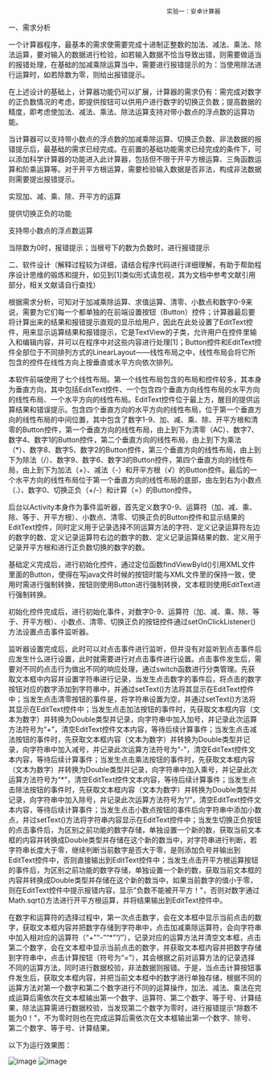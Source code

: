                                                 实验一：安卓计算器
一、需求分析

一个计算器程序，最基本的需求使需要完成十进制正整数的加法、减法、乘法、除法运算，要对输入的数据进行检验，如若输入数据不恰当导致出错，则需要做适当的报错处理，在基础的加减乘除运算当中，需要进行报错提示的为：当使用除法进行运算时，如若除数为零，则给出报错提示。
   
   在上述设计的基础上，计算器功能仍可以扩展，计算器的需求仍有：需完成对数字的正负数情况的考虑，即提供按钮可以供用户进行数字的切换正负数；提高数据的精度，即考虑使加法、减法、乘法、除法运算支持对带小数点的浮点数的运算功能。
   
   当计算器可以支持带小数点的浮点数的加减乘除运算、切换正负数、非法数据的报错提示后，最基础的需求已经完成。在前置的基础功能需求已经完成的条件下，可以添加科学计算器的功能进入此计算器，包括但不限于开平方根运算、三角函数运算和阶乘运算等。对于开平方根运算，需要检验输入数据是否非法，构成非法数据则需要提出报错提示。

实现加、减、乘、除、开平方的运算

提供切换正负的功能

支持带小数点的浮点数运算

当除数为0时，报错提示；当根号下的数为负数时，进行报错提示

二、软件设计（解释过程较为详细，请结合程序代码进行详细理解，有助于帮助程序设计思维的锻炼和提升，如见到[1]类似形式请忽视，其为文档中参考文献引用部分，相关文献请自行查找）

根据需求分析，可知对于加减乘除运算、求值运算、清零、小数点和数字0-9来说，需要为它们每一个都单独的在前端设置按钮（Button）控件；计算器最后要将计算出来的结果和报错提示直观的显示给用户，因此在此处设置了EditText控件，用来显示运算结果和报错提示，它是TextView的子类，允许用户在控件里输入和编辑内容，并可以在程序中对这些内容进行处理[1]；Button控件和EditText控件全部位于不同排列方式的LinearLayout——线性布局之中，线性布局会将它所包含的控件在线性方向上按垂直或水平方向依次排列。

本软件前端使用了七个线性布局。第一个线性布局包含的布局和控件较多，其本身为垂直方向，其中包括EditText控件、一个包含四个垂直方向线性布局的水平方向的线性布局、一个水平方向的线性布局。EditText控件位于最上方，醒目的提供运算结果和错误提示。包含四个垂直方向的水平方向的线性布局，位于第一个垂直方向的线性布局的中间位置，其中包含了数字1-9、加、减、乘、除、开平方根和清零的Button控件，第一个垂直方向的线性布局，由上到下为清零（AC）、数字7、数字4、数字1的Button控件，第二个垂直方向的线性布局，由上到下为乘法（*）、数字8、数字5、数字2的Button控件，第三个垂直方向的线性布局，由上到下为除法（/）、数字9、数字6、数字3的Button控件，第四个垂直方向的线性布局，由上到下为加法（+）、减法（-）和开平方根（√）的Button控件。最后的一个水平方向的线性布局位于第一个垂直方向的线性布局的底部，由左到右为小数点（.）、数字0、切换正负（+/-）和计算（=）的Button控件。

后台以Activity本身作为事件监听器，首先定义数字0-9、运算符（加、减、乘、除、等于、开平方根）、小数点、清零、切换正负的Button控件和显示结果的EditText控件，同时定义用于记录选择不同运算方法的字符、定义记录运算符左边的数字的数、定义记录运算符右边的数字的数、定义记录运算结果的数、定义用于记录开平方根和进行正负数切换的数字的数。

基础定义完成后，进行初始化控件，通过定位函数findViewById()引用XML文件里面的Button，使得在写java文件时候的按钮时能与XML文件里的保持一致，使用时需进行强制转换，按钮则使用Button进行强制转换，文本框则使用EditText进行强制转换。

初始化控件完成后，进行初始化事件，对数字0-9、运算符（加、减、乘、除、等于、开平方根）、小数点、清零、切换正负的按钮控件通过setOnClickListener()方法设置点击事件监听器。

监听器设置完成后，此时可以对点击事件进行监听，但并没有对监听到点击事件后应发生什么进行设置，此时就需要进行对点击事件进行设置。点击事件发生后，需要对不同的点击行为做出不同的响应处理，通过switch函数进行分类管理。先获取文本框中内容并设置字符串进行记录，当发生点击数字的事件后，将点击的数字按钮对应的数字添加到字符串中，并通过setText()方法将其显示在EditText控件中；当发生点击清零按钮的事件是，将字符串设置为空，并通过setText()方法将其显示在EditText控件中；当发生点击加法按钮的事件时，先获取文本框内容（文本为数字）并转换为Double类型并记录，向字符串中加入加号，并记录此次运算方法符号为“+”，清空EditText控件文本内容，等待后续计算事件；当发生点击减法按钮的事件时，先获取文本框内容（文本为数字）并转换为Double类型并记录，向字符串中加入减号，并记录此次运算方法符号为“-”，清空EditText控件文本内容，等待后续计算事件；当发生点击乘法按钮的事件时，先获取文本框内容（文本为数字）并转换为Double类型并记录，向字符串中加入乘号，并记录此次运算方法符号为“*”，清空EditText控件文本内容，等待后续计算事件；当发生点击除法按钮的事件时，先获取文本框内容（文本为数字）并转换为Double类型并记录，向字符串中加入除号，并记录此次运算方法符号为“/”，清空EditText控件文本内容，等待后续计算事件；当发生点击小数点按钮的事件后向字符串中添加小数点，并过setText()方法将字符串内容显示在EditText控件中；当发生切换正负按钮的点击事件后，为区别之前功能的数字存储，单独设置一个新的数，获取当前文本框的内容并转换成Double类型并存储在这个新的数当中，对字符串进行判断，若字符串长度大于零，继续判断当前数字是否大于零，是则添加负号并输出到EditText控件中，否则直接输出到EditText控件中；当发生点击开平方根运算按钮的事件后，为区别之前功能的数字存储，单独设置一个新的数，获取当前文本框的内容并转换成Double类型并存储在这个新的数当中，如果当前数字的值小于零，则在EditText控件中提示报错内容，显示"负数不能被开平方！"，否则对数字通过Math.sqrt()方法进行开平方根运算，并将结果输出到EditText控件中。

在数字和运算符的选择过程中，第一次点击数字，会在文本框中显示当前点击的数字，获取文本框内容并把数字存储到字符串中，点击加减乘除运算符，会向字符串中加入相对应的运算符（“+”“-”“*”“/”），记录对应的运算方法并清空文本框，点击第二个数字，会在文本框中显示当前点击的数字，并获取文本框内容并把数字存储到字符串中，点击计算按钮（符号为“=”），其会根据之前对运算方法的记录选择不同的运算方法，同时进行数据校验，非法数据则报错。于是，当点击计算按钮事件发生后，获取文本框内容，并把当前文本框中的数字进行单独存储，根据不同的运算方法对第一个数字和第二个数字进行不同的运算操作，加法、减法、乘法在完成运算后需依次在文本框输出第一个数字、运算符、第二个数字、等于号、计算结果，除法运算需进行数据校验，当发现第二个数字为零时，进行报错提示“除数不能为0！"，不为零时则也在完成运算后需依次在文本框输出第一个数字、除号、第二个数字、等于号、计算结果。

以下为运行效果图：

![image](https://user-images.githubusercontent.com/73420535/150103467-b1ee32ea-8e10-481c-9d8a-990037f51e2f.png)
![image](https://user-images.githubusercontent.com/73420535/150103491-53f36414-cd73-468a-b8ed-35174136f243.png)


